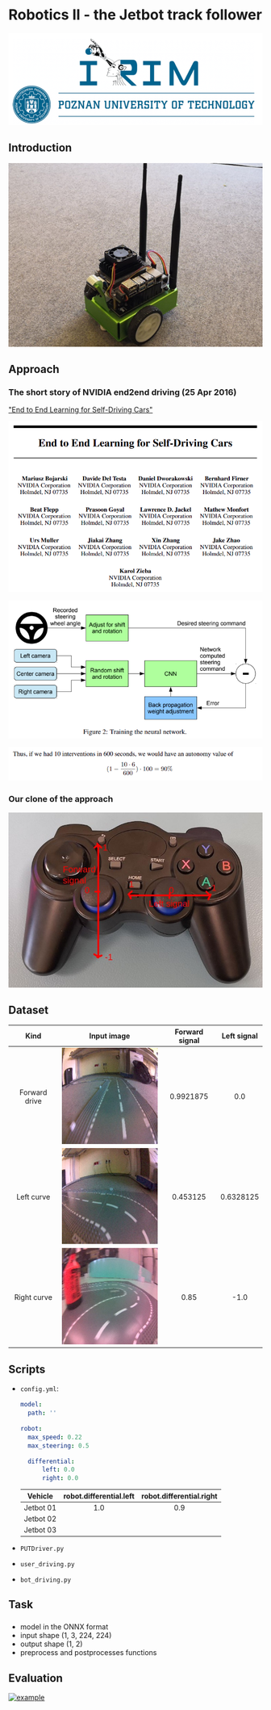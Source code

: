 # Robotics II - the Jetbot track follower

<p align="center">
  <img src="README_files/logo_irim.png">
</p>

## Introduction

<p align="center">
  <img src="README_files/jetbot.jpg">
</p>

## Approach

### The short story of NVIDIA end2end driving (25 Apr 2016)

["End to End Learning for Self-Driving Cars"](https://arxiv.org/pdf/1604.07316.pdf)

<p align="center">
  <img src="README_files/nvidia_01.png">
</p>

<p align="center">
  <img src="README_files/nvidia_02.png">
</p>

<p align="center">
  <img src="README_files/nvidia_03.png">
</p>

### Our clone of the approach

<p align="center">
  <img src="README_files/signals.jpg">
</p>

## Dataset


|    **Kind**   	| **Input image** 	| **Forward signal** 	| **Left signal** 	|
|:-------------:	|:---------------:	|:------------------:	|:---------------:	|
| Forward drive 	| ![forward image](README_files/0158.jpg) | 0.9921875	| 0.0 |
|   Left curve  	| ![left curve](README_files/0180.jpg) | 0.453125	| 0.6328125	|
|  Right curve  	| ![right curve](README_files/0219.jpg)  | 0.85	| -1.0	|

## Scripts


* `config.yml`:
  ```yaml
  model:
    path: ''
  ```
  ```yaml
  robot:
    max_speed: 0.22
    max_steering: 0.5
  ```
  ```yaml
    differential:
        left: 0.0
        right: 0.0
  ```

    | **Vehicle** 	| **robot.differential.left** 	| **robot.differential.right** 	|
    |:-----------:	|:---------------------------:	|:----------------------------:	|
    |  Jetbot 01  	|             1.0             	|              0.9             	|
    |  Jetbot 02  	|                             	|                              	|
    |  Jetbot 03  	|                             	|                              	|

* `PUTDriver.py`
* `user_driving.py`
* `bot_driving.py`

## Task

### 

* model in the ONNX format
* input shape (1, 3, 224, 224)
* output shape (1, 2)
* preprocess and postprocesses functions

## Evaluation

[![example](https://img.youtube.com/vi/oGQLA6oU2p4/0.jpg)](https://www.youtube.com/watch?v=oGQLA6oU2p4)